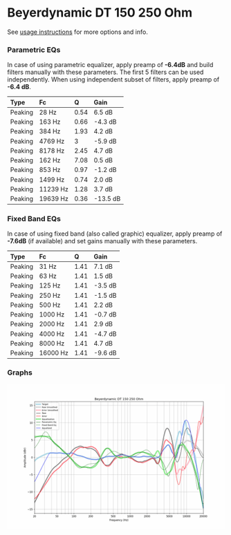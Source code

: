 # Beyerdynamic DT 150 250 Ohm
See [usage instructions](https://github.com/jaakkopasanen/AutoEq#usage) for more options and info.

### Parametric EQs
In case of using parametric equalizer, apply preamp of **-6.4dB** and build filters manually
with these parameters. The first 5 filters can be used independently.
When using independent subset of filters, apply preamp of **-6.4 dB**.

| Type    | Fc       |    Q | Gain     |
|:--------|:---------|:-----|:---------|
| Peaking | 28 Hz    | 0.54 | 6.5 dB   |
| Peaking | 163 Hz   | 0.66 | -4.3 dB  |
| Peaking | 384 Hz   | 1.93 | 4.2 dB   |
| Peaking | 4769 Hz  | 3    | -5.9 dB  |
| Peaking | 8178 Hz  | 2.45 | 4.7 dB   |
| Peaking | 162 Hz   | 7.08 | 0.5 dB   |
| Peaking | 853 Hz   | 0.97 | -1.2 dB  |
| Peaking | 1499 Hz  | 0.74 | 2.0 dB   |
| Peaking | 11239 Hz | 1.28 | 3.7 dB   |
| Peaking | 19639 Hz | 0.36 | -13.5 dB |

### Fixed Band EQs
In case of using fixed band (also called graphic) equalizer, apply preamp of **-7.6dB**
(if available) and set gains manually with these parameters.

| Type    | Fc       |    Q | Gain    |
|:--------|:---------|:-----|:--------|
| Peaking | 31 Hz    | 1.41 | 7.1 dB  |
| Peaking | 63 Hz    | 1.41 | 1.5 dB  |
| Peaking | 125 Hz   | 1.41 | -3.5 dB |
| Peaking | 250 Hz   | 1.41 | -1.5 dB |
| Peaking | 500 Hz   | 1.41 | 2.2 dB  |
| Peaking | 1000 Hz  | 1.41 | -0.7 dB |
| Peaking | 2000 Hz  | 1.41 | 2.9 dB  |
| Peaking | 4000 Hz  | 1.41 | -4.7 dB |
| Peaking | 8000 Hz  | 1.41 | 4.7 dB  |
| Peaking | 16000 Hz | 1.41 | -9.6 dB |

### Graphs
![](./Beyerdynamic%20DT%20150%20250%20Ohm.png)